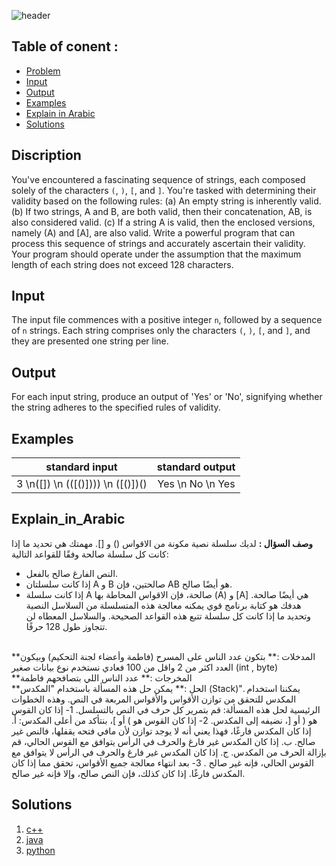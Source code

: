    ![header](https://capsule-render.vercel.app/api?type=waving&color=F7F7F7&height=300&section=header&text=B.%20Parentheses%20Validity%20Checker&descAlignY=51&descAlign=62)

## Table of conent :
   * [Problem](#Discription)
   * [Input](#Discription)
   * [Output](#Discription)
   * [Examples](#Discription)
   * [Explain in Arabic](#Explain_in_Arabic)
   * [Solutions](#Solutions)


## Discription
You've encountered a fascinating sequence of strings, each composed solely of the characters `(`, `)`, `[`, and `]`. You're tasked with determining their validity based on the following rules:
(a) An empty string is inherently valid.
(b) If two strings, A and B, are both valid, then their concatenation, AB, is also considered valid.
(c) If a string A is valid, then the enclosed versions, namely (A) and [A], are also valid.
Write a powerful program that can process this sequence of strings and accurately ascertain their validity. Your program should operate under the assumption that the maximum length of each string does not exceed 128 characters.

## Input
The input file commences with a positive integer `n`, followed by a sequence of `n` strings. Each string comprises only the characters `(`, `)`, `[`, and `]`, and they are presented one string per line.

## Output
For each input string, produce an output of 'Yes' or 'No', signifying whether the string adheres to the specified rules of validity.

## Examples
|standard input|standard output|
|:---:|:---:|
|3 \n([]) \n (([()]))) \n ([()[]()])()|Yes \n No \n Yes|

## Explain_in_Arabic
**وصف السؤال :** لديك سلسلة نصية مكونة من الاقواس () و []. مهمتك هي تحديد ما إذا كانت كل سلسلة صالحة وفقًا للقواعد التالية:
- النص الفارغ صالح بالفعل.
- إذا كانت سلسلتان A و B صالحتين، فإن AB هو أيضًا صالح.
- إذا كانت سلسلة A صالحة، فإن الاقواس المحاطة بها (A) و [A] هي أيضًا صالحة.
هدفك هو كتابة برنامج قوي يمكنه معالجة هذه المتسلسلة من السلاسل النصية وتحديد ما إذا كانت كل سلسلة تتبع هذه القواعد الصحيحة. والسلاسل المعطاه لن تتجاوز طول 128 حرفًا.
<br>
**المدخلات :** بتكون عدد الناس على المسرح (فاطمة وأعضاء لجنة التحكيم) وبيكون العدد اكثر من 2 واقل من 100 فعادي نستخدم نوع بيانات صغير (int , byte) 
<br>
**المخرجات :** عدد الناس اللي بتصافحهم فاطمة
<br>
**الحل :** يمكن حل هذه المسألة باستخدام "المكدس (Stack)". يمكننا استخدام المكدس للتحقق من توازن الأقواس والأقواس المربعة في النص. وهذه الخطوات الرئيسية لحل هذه المسألة:
قم بتمرير كل حرف في النص بالتسلسل.
1- إذا كان القوس هو ( أو [، نضيفه إلى المكدس.
2- إذا كان القوس هو ) أو ]، بنتأكد من أعلى المكدس:
  أ. إذا كان المكدس فارغًا، فهذا يعني أنه لا يوجد توازن لأن مافي فتحه يقفلها، فالنص غير صالح.
  ب. إذا كان المكدس غير فارغ والحرف في الرأس يتوافق مع القوس الحالي، قم بإزالة الحرف من المكدس.
  ج. إذا كان المكدس غير فارغ والحرف في الرأس لا يتوافق مع القوس الحالي، فإنه غير صالح .
3- بعد انتهاء معالجة جميع الأقواس، تحقق مما إذا كان المكدس فارغًا. إذا كان كذلك، فإن النص صالح، وإلا فإنه غير صالح.

## Solutions
  <ol type="1">
      	<li><a href="https://github.com/FatimaALzahrani/BUCPC/blob/main/BUCPC/B/B.cpp">c++</a></li>
        <li><a href="https://github.com/FatimaALzahrani/BUCPC/blob/main/BUCPC/B/B.java">java</a></li>
        <li><a href="https://github.com/FatimaALzahrani/BUCPC/blob/main/BUCPC/B/B.py">python</a></li>
      </ol>
